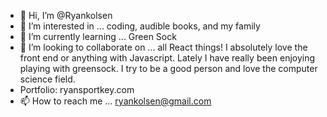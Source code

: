 - 👋 Hi, I’m @Ryankolsen
- 👀 I’m interested in ... coding, audible books, and my family
- 🌱 I’m currently learning ... Green Sock
- 💞️ I’m looking to collaborate on ... all React things! I absolutely love the front end or anything with Javascript. Lately I have really been enjoying playing with greensock. I try to be a good person and love the computer science field.
- Portfolio: ryansportkey.com
- 📫 How to reach me ... ryankolsen@gmail.com

<!---
Ryankolsen/Ryankolsen is a ✨ special ✨ repository because its `README.md` (this file) appears on your GitHub profile.
You can click the Preview link to take a look at your changes.
--->
